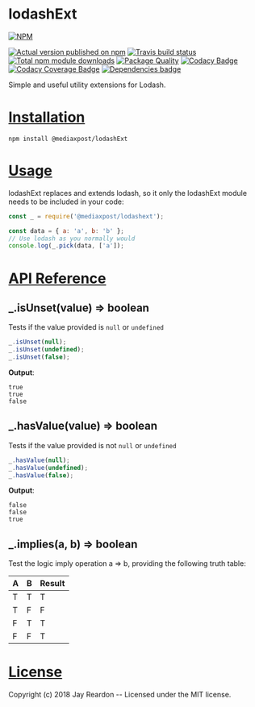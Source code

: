 # lodashExt

[![NPM](https://nodei.co/npm/@mediaxpost/lodashext.png?downloads=true)](https://nodei.co/npm/@mediaxpost/lodashext/)

[![Actual version published on npm](http://img.shields.io/npm/v/@mediaxpost/lodashext.svg)](https://www.npmjs.org/package/@mediaxpost/lodashext)
[![Travis build status](https://travis-ci.org/MediaXPost/lodashExt.svg)](https://www.npmjs.org/package/@mediaxpost/lodashext)
[![Total npm module downloads](http://img.shields.io/npm/dt/@mediaxpost/lodashext.svg)](https://www.npmjs.org/package/@mediaxpost/lodashext)
[![Package Quality](http://npm.packagequality.com/badge/@mediaxpost/lodashext.png)](http://packagequality.com/#?package=@mediaxpost/lodashext)
[![Codacy Badge](https://api.codacy.com/project/badge/Grade/198aa1923d284affae5516a3563ce2d5)](https://www.codacy.com/app/chronosis/lodashExt?utm_source=github.com&amp;utm_medium=referral&amp;utm_content=MediaXPost/lodashExt&amp;utm_campaign=Badge_Grade)
[![Codacy Coverage Badge](https://api.codacy.com/project/badge/Coverage/198aa1923d284affae5516a3563ce2d5)](https://www.codacy.com/app/chronosis/lodashExt?utm_source=github.com&utm_medium=referral&utm_content=MediaXPost/lodashExt&utm_campaign=Badge_Coverage)
[![Dependencies badge](https://david-dm.org/MediaXPost/lodashext/status.svg)](https://david-dm.org/MediaXPost/lodashext?view=list)


Simple and useful utility extensions for Lodash.

# [Installation](#installation)
<a name="installation"></a>

```shell
npm install @mediaxpost/lodashExt
```

# [Usage](#usage)
<a name="usage"></a>
lodashExt replaces and extends lodash, so it only the lodashExt module needs to be included in your code:

```js
const _ = require('@mediaxpost/lodashext');

const data = { a: 'a', b: 'b' };
// Use lodash as you normally would
console.log(_.pick(data, ['a']);
```

# [API Reference](#api)
<a name="api"></a>

## _.isUnset(value) ⇒ boolean
Tests if the value provided is `null` or `undefined`

```js
_.isUnset(null);
_.isUnset(undefined);
_.isUnset(false);
```

**Output**:
```
true
true
false
```

## _.hasValue(value) ⇒ boolean
Tests if the value provided is not `null` or `undefined`

```js
_.hasValue(null);
_.hasValue(undefined);
_.hasValue(false);
```

**Output**:
```
false
false
true
```

## _.implies(a, b) ⇒ boolean
Test the logic imply operation a => b, providing the following truth table:

| A | B | Result |
| - | - | ------ |
| T | T | T |
| T | F | F |
| F | T | T |
| F | F | T |

# [License](#license)
<a name="license"></a>

Copyright (c) 2018 Jay Reardon -- Licensed under the MIT license.
